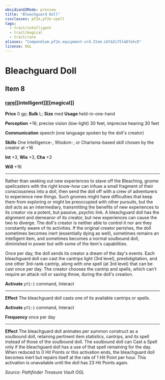 ```yaml
---
obsidianUIMode: preview
title: "Bleachguard Doll"
cssclasses: pf2e,pf2e-spell
tags:
  - trait/intelligent
  - trait/magical
  - trait/rare
aliases: "Compendium.pf2e.equipment-srd.Item.LKtbZiY5lmD7ohcD"
license: OGL
---
```

# Bleachguard Doll
## Item 8
### [rare](rare "Rare Rarity Trait")[[intelligent]][[magical]]


**Price** 0 gp; 
**Bulk** L; **Size** med
**Usage** held-in-one-hand

**Perception** +16; precise vision (low-light) 30 feet, imprecise hearing 30 feet

**Communication** speech (one language spoken by the doll's creator)

**Skills** One Intelligence-, Wisdom-, or Charisma-based skill chosen by the creator at +16

**Int** +3, **Wis** +3, **Cha** +3

**Will** +16

* * *

Rather than seeking out new experiences to stave off the Bleaching, gnome spellcasters with the right know-how can infuse a small fragment of their consciousness into a doll, then send the doll off with a crew of adventurers to experience new things. Such gnomes might have difficulties that keep them from exploring or might be preoccupied with other pursuits, but the doll acts as an intermediary, transmitting the benefits of new experiences to its creator via a potent, but passive, psychic link. A bleachguard doll has the alignment and demeanor of its creator, but new experiences can cause the two to diverge. The doll's creator is neither able to control it nor are they constantly aware of its activities. If the original creator perishes, the doll sometimes becomes inert (essentially dying as well), sometimes remains an intelligent item, and sometimes becomes a normal soulbound doll, diminished in power but with some of the item's capabilities.

Once per day, the doll sends its creator a dream of the day's events. Each bleachguard doll can cast the cantrips light (3rd level), prestidigitation, and one other 3rd-rank cantrip, along with one spell (at 3rd level) that can be cast once per day. The creator chooses the cantrip and spells, which can't require an attack roll or saving throw, during the doll's creation.

**Activate** `pf2:1` command, Interact

* * *

**Effect** The bleachguard doll casts one of its available cantrips or spells.

**Activate** `pf2:1` command, Interact

**Frequency** once per day

* * *

**Effect** The bleachguard doll animates per summon construct as a soulbound doll, retaining pertinent item statistics, cantrips, and its spell instead of those of the soulbound doll. The soulbound doll can Cast a Spell only if the bleachguard doll has a use of that spell remaining for the day. When reduced to 0 Hit Points or this activation ends, the bleachguard doll becomes inert but repairs itself at the rate of 1 Hit Point per hour. This activation is unavailable until the doll has 23 Hit Points again.

*Source: Pathfinder Treasure Vault*
*OGL*